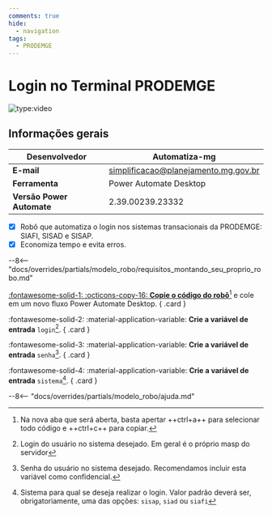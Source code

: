 ```yaml
---
comments: true
hide:
  - navigation
tags:
  - PRODEMGE
---
```


# Login no Terminal PRODEMGE

![type:video](https://www.youtube.com/embed/2GMy8TcuQ6A)

## Informações gerais

| **Desenvolvedor**| Automatiza-mg  |
| ----------- | ------------------------------------ |
| **E-mail**       | simplificacao@planejamento.mg.gov.br|
| **Ferramenta**    | Power Automate Desktop |
| **Versão Power Automate**    | 2.39.00239.23332 |

- [x] Robô que automatiza o login nos sistemas transacionais da PRODEMGE: SIAFI, SISAD e SISAP.
- [x] Economiza tempo e evita erros.

--8<-- "docs/overrides/partials/modelo_robo/requisitos_montando_seu_proprio_robo.md"

<div class="grid" markdown>

[:fontawesome-solid-1: :octicons-copy-16: __Copie o código do robô__](https://raw.githubusercontent.com/automatiza-mg/biblioteca-de-robos/main/robos/login_terminal_prodemge.txt)[^1] e cole em um novo fluxo Power Automate Desktop.
{ .card }

:fontawesome-solid-2: :material-application-variable: __Crie a variável de entrada__ `login`[^2].
{ .card }

:fontawesome-solid-3: :material-application-variable: __Crie a variável de entrada__ `senha`[^3].
{ .card }

:fontawesome-solid-4: :material-application-variable: __Crie a variável de entrada__ `sistema`[^4].
{ .card }

</div>

--8<-- "docs/overrides/partials/modelo_robo/ajuda.md"

[^1]: Na nova aba que será aberta, basta apertar ++ctrl+a++ para selecionar todo código e ++ctrl+c++ para copiar.
[^2]: Login do usuário no sistema desejado. Em geral é o próprio masp do servidor
[^3]: Senha do usuário no sistema desejado. Recomendamos incluir esta variável como confidencial.
[^4]: Sistema para qual se deseja realizar o login. Valor padrão deverá ser, obrigatoriamente, uma das opções: `sisap`, `siad` ou `siafi`
